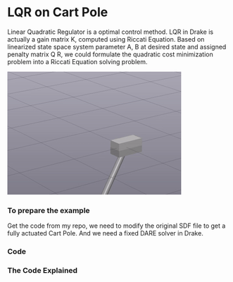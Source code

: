 # LQR on Cart Pole

Linear Quadratic Regulator is a optimal control method. LQR in Drake is actually a gain matrix K, computed using Riccati Equation. Based on linearized state space system parameter A, B at desired state and assigned penalty matrix Q R, we could formulate the quadratic cost minimization problem into a Riccati Equation solving problem.

![Cart-Pole tracking state](../.gitbook/assets/cart_pole_tracking.gif)

### To prepare the example

Get the code from my repo, we need to modify the original SDF file to get a fully actuated Cart Pole. And we need a fixed DARE solver in Drake.

### Code



### The Code Explained



